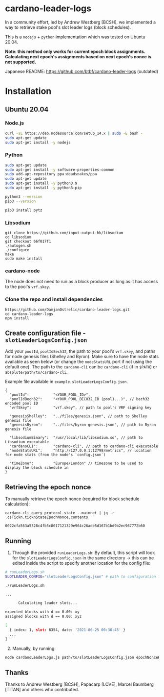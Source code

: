 # cardano-leader-logs

In a community effort, led by Andrew Westberg [BCSH], we implemented a way to retrieve stake pool's slot leader logs (block schedules).

This is a `nodejs` + `python` implementation which was tested on Ubuntu 20.04.

**Note: this method only works for current epoch block assignments. Calculating next epoch's assignments based on next epoch's nonce is not supported.**

Japanese README: https://github.com/btbf/cardano-leader-logs (outdated)

# Installation

## Ubuntu 20.04

### Node.js

```bash
curl -sL https://deb.nodesource.com/setup_14.x | sudo -E bash -
sudo apt-get update
sudo apt-get install -y nodejs
```

### Python

```bash
sudo apt-get update
sudo apt-get install -y software-properties-common
sudo add-apt-repository ppa:deadsnakes/ppa
sudo apt-get update
sudo apt-get install -y python3.9
sudo apt-get install -y python3-pip

python3 --version
pip3 --version

pip3 install pytz
```

### Libsodium

```
git clone https://github.com/input-output-hk/libsodium
cd libsodium
git checkout 66f017f1
./autogen.sh
./configure
make
sudo make install
```

### cardano-node

The node does not need to run as a block producer as long as it has access to the pool's `vrf.skey`.

### Clone the repo and install dependencies

```
https://github.com/DamjanOstrelic/cardano-leader-logs.git
cd cardano-leader-logs
npm install
```

## Create configuration file - `slotLeaderLogsConfig.json`

Add your `poolId`, `poolIdBech32`, the path to your pool's `vrf.skey`, and paths for node genesis files (Shelley and Byron).
Make sure to have the node stats available as seen below (or change the `nodeStatsURL` port if not using the default one).
The path to the `cardano-cli` can be `cardano-cli` (if in `$PATH`) or `absolute/path/to/cardano-cli`.

Example file available in `example.slotLeaderLogsConfig.json`.

```javscript
{
  "poolId":           "<YOUR_POOL_ID>",
  "poolIdBech32":     "<YOUR_POOL_BECH32_ID (pool1...)", // bech32 encoded pool ID
  "vrfSkey":          "vrf.skey", // path to pool's VRF signing key

  "genesisShelley":   "../files/genesis.json", // path to Shelley genesis file
  "genesisByron":     "../files/byron-genesis.json", // path to Byron genesis file

  "libsodiumBinary":  "/usr/local/lib/libsodium.so", // path to Libsodium executable
  "cardanoCLI":       "cardano-cli", // path to cardano-cli executable
  "nodeStatsURL":     "http://127.0.0.1:12798/metrics", // location for node stats (from the node's `config.json`)

  "timeZone":         "Europe/London" // timezone to be used to display the block schedule in
}
```

## Retrieving the epoch nonce

To manually retrieve the epoch nonce (required for block schedule calculation):

```
cardano-cli query protocol-state --mainnet | jq -r .csTickn.ticknStateEpochNonce.contents

0022cfa563a5328c4fb5c8017121329e964c26ade5d167b1bd9b2ec967772b60
```

## Running

1. Through the provided `runLeaderLogs.sh`:
   By default, this script will look for the `slotLeaderLogsConfig.json` in the same directory -> this can be edited inside the script to specify another location for the config file:

```bash
# runLeaderLogs.sh
SLOTLEADER_CONFIG="slotLeaderLogsConfig.json" # path to configuration file
```

```bash
./runLeaderLogs.sh

...

      Calculating leader slots...

expected blocks with d == 0.00: xy
assigned blocks with d == 0.00: xyz

[
  { index: 1, slot: 6354, date: '2021-06-25 00:30:45' }
  ...
]
```

2. Manually, by running:

```bash
node cardanoLeaderLogs.js path/to/slotLeaderLogsConfig.json epochNonceHash
```

## Thanks

Thanks to Andrew Westberg [BCSH], Papacarp [LOVE], Marcel Baumberg [TITAN] and others who contributed.
